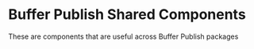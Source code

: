 # Buffer Publish Shared Components

These are components that are useful across Buffer Publish packages
